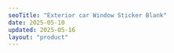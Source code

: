 ```yaml
---
seoTitle: "Exterior car Window Sticker Blank"
date: 2025-05-10
updated: 2025-05-16
layout: "product"
---
```

